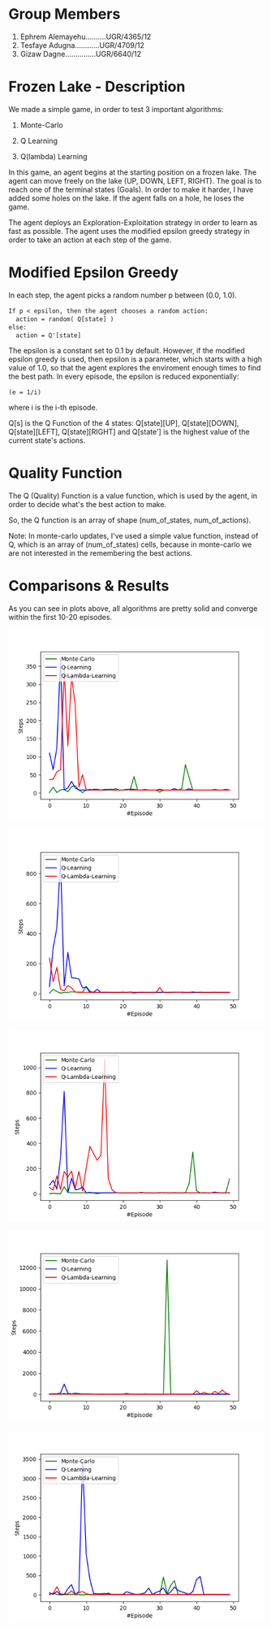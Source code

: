 # Group Members

1. Ephrem Alemayehu..........UGR/4365/12
2. Tesfaye Adugna............UGR/4709/12
3. Gizaw Dagne...............UGR/6640/12


# Frozen Lake - Description

We made a simple game, in order to test 3 important algorithms: 

1. Monte-Carlo

1. Q Learning

1. Q(lambda) Learning

In this game, an agent begins at the starting position on a frozen lake. The agent can move freely on the lake (UP, DOWN, LEFT, RIGHT). The goal is to reach one of the terminal states (Goals). 
In order to make it harder, I have added some holes on the lake. If the agent falls on a hole, he loses the game.

The agent deploys an Exploration-Exploitation strategy in order to learn as fast as possible. The agent uses the modified epsilon greedy strategy in order to take an action at each step of the game.

# Modified Epsilon Greedy

In each step, the agent picks a random number p between (0.0, 1.0).

    If p < epsilon, then the agent chooses a random action:
      action = random( Q[state] )
    else:
      action = Q'[state]
      
The epsilon is a constant set to 0.1 by default. However, if the modified epsilon greedy is used, then epsilon is a parameter, which starts with a high value of 1.0, so that the agent explores the enviroment enough times to find the best path. In every episode, the epsilon is reduced exponentially:

    (e = 1/i)
    
where i is the i-th episode.
      
Q[s] is the Q Function of the 4 states: Q[state][UP], Q[state][DOWN], Q[state][LEFT], Q[state][RIGHT]
and Q[state'] is the highest value of the current state's actions.
 
# Quality Function
 
The Q (Quality) Function is a value function, which is used by the agent, in order to decide what's the best action to make. 
 
So, the Q function is an array of shape (num_of_states, num_of_actions). 
 
Note: In monte-carlo updates, I've used a simple value function, instead of Q, which is an array of (num_of_states) cells, because in monte-carlo we are not interested in the remembering the best actions.
 
# Comparisons & Results

As you can see in plots above, all algorithms are pretty solid and converge within the first 10-20 episodes.



![Run1](https://github.com/Ephrem758/Frozen-Lake/blob/main/vis_1.png)

![Run2](https://github.com/Ephrem758/Frozen-Lake/blob/main/vis_2.png)

![Run3](https://github.com/Ephrem758/Frozen-Lake/blob/main/vis_3.png)

![Run4](https://github.com/Ephrem758/Frozen-Lake/blob/main/vis_4.png)

![Run5](https://github.com/Ephrem758/Frozen-Lake/blob/main/vis_5.png)
 

